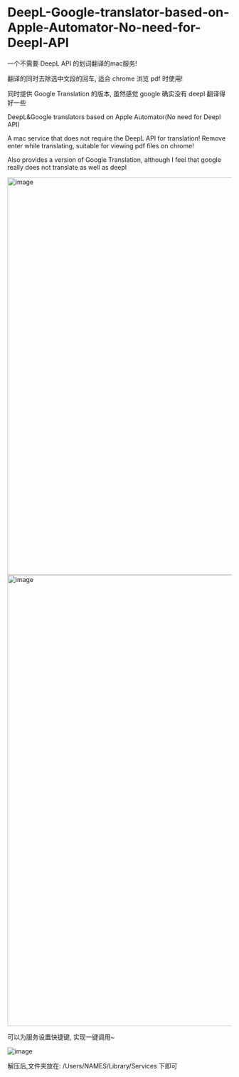 # DeepL-Google-translator-based-on-Apple-Automator-No-need-for-Deepl-API

一个不需要 DeepL API 的划词翻译的mac服务! 

翻译的同时去除选中文段的回车, 适合 chrome 浏览 pdf 时使用!

同时提供 Google Translation 的版本, 虽然感觉 google 确实没有 deepl 翻译得好一些

DeepL&Google translators based on Apple Automator(No need for Deepl API)

A mac service that does not require the DeepL API for translation! Remove enter while translating, suitable for viewing pdf files on chrome!

Also provides a version of Google Translation, although I feel that google really does not translate as well as deepl

<img width="892" alt="image" src="https://user-images.githubusercontent.com/31568487/177574509-4a96244c-9648-4301-9ec7-e8cd0fd1d47f.png">

<img width="1012" alt="image" src="https://user-images.githubusercontent.com/31568487/177575422-67a4b013-d48a-4e79-a5ca-865fd47af197.png">


可以为服务设置快捷键, 实现一键调用~

![image](https://user-images.githubusercontent.com/31568487/177575024-aee8b788-2518-4f70-be72-1852decaea6b.png)

解压后,文件夹放在: /Users/NAMES/Library/Services 下即可
